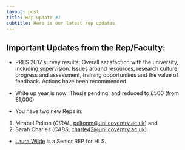 ```yaml
---
layout: post
title: Rep update #1
subtitle: Here is our latest rep updates.
---
```


## Important Updates from the Rep/Faculty: 
* PRES 2017 survey results: Overall satisfaction with the university, including supervision. Issues around resources, research culture, progress and assessment, training opportunities and the value of feedback. Actions have been recommended.

* Write up year is now 'Thesis pending' and reduced to £500 (from £1,000)

* You have two new Reps in: 
1. Mirabel Pelton (*CIRAL*, [peltonm@uni.coventry.ac.uk](peltonm@uni.coventry.ac.uk "Click here to email Mirabel")) and 
2. Sarah Charles (*CABS*, [charle42@uni.coventry.ac.uk](charle42@uni.coventry.ac.uk "Click here to email Sarah"))


* [Laura Wilde](wildel5@uni.coventry.ac.uk "Click here to email Laura") is a Senior REP for HLS.
